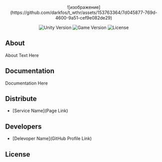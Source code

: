 <p align="center">
      ![изображение](https://github.com/darkfos/t_wthr/assets/153763364/7d045877-769d-4600-9a51-cef9e082de29)
</p>

<p align="center">
   <img src="" alt="Unity Version">
   <img src="" alt="Game Version">
   <img src="" alt="License">
</p>

## About

About Text Here

## Documentation

Documentation Here

## Distribute

- [Service Name](Page Link)


## Developers

- [Delevoper Name](GitHub Profile Link)

## License
